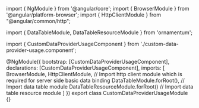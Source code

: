 import { NgModule } from '@angular/core';
import { BrowserModule } from '@angular/platform-browser';
import { HttpClientModule } from "@angular/common/http";

import { DataTableModule, DataTableResourceModule } from 'ornamentum';
  
import { CustomDataProviderUsageComponent } from './custom-data-provider-usage.component';

@NgModule({
 bootstrap: [CustomDataProviderUsageComponent],
 declarations: [CustomDataProviderUsageComponent],
 imports: [
    BrowserModule, 
    HttpClientModule, // Import http client module which is required for server side basic data binding
    DataTableModule.forRoot(), // Import data table module
    DataTableResourceModule.forRoot() // Import data table resource module
  ]
})
export class CustomDataProviderUsageModule {}
